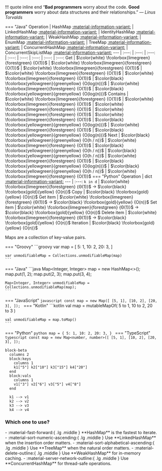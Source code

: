 !!! quote inline end
    &ldquo;**Bad programmers** worry about the code. **Good programmers** worry
    about data structures and their relationships.&rdquo;
    &mdash; *Linus Torvalds*

=== "Java"
    Operation | HashMap [:material-information-variant:][hash-table] | LinkedHashMap [:material-information-variant:][hash-table] | IdentityHashMap [:material-information-variant:][array] | WeakHashMap [:material-information-variant:][hash-table] | EnumMap [:material-information-variant:][array] | TreeMap [:material-information-variant:][red-black-tree] | ConcurrentHashMap [:material-information-variant:][hash-table] | ConcurrentSkipListMap [:material-information-variant:][skip-list]
    --- | :---: | :---: | :---: | :---: | :---: | :---: | :---: | :---:
    Get | $\color{white} \fcolorbox{limegreen}{forestgreen} {O(1)}$ | $\color{white} \fcolorbox{limegreen}{forestgreen} {O(1)}$ | $\color{white} \fcolorbox{limegreen}{forestgreen} {O(1)}$ | $\color{white} \fcolorbox{limegreen}{forestgreen} {O(1)}$ | $\color{white} \fcolorbox{limegreen}{forestgreen} {O(1)}$ | $\color{black} \fcolorbox{yellowgreen}{greenyellow} {O(log(n))}$ | $\color{white} \fcolorbox{limegreen}{forestgreen} {O(1)}$ | $\color{black} \fcolorbox{yellowgreen}{greenyellow} {O(log(n))}$
    Contains | $\color{white} \fcolorbox{limegreen}{forestgreen} {O(1)}$ | $\color{white} \fcolorbox{limegreen}{forestgreen} {O(1)}$ | $\color{white} \fcolorbox{limegreen}{forestgreen} {O(1)}$ | $\color{white} \fcolorbox{limegreen}{forestgreen} {O(1)}$ | $\color{white} \fcolorbox{limegreen}{forestgreen} {O(1)}$ | $\color{black} \fcolorbox{yellowgreen}{greenyellow} {O(log(n))}$ | $\color{white} \fcolorbox{limegreen}{forestgreen} {O(1)}$ | $\color{black} \fcolorbox{yellowgreen}{greenyellow} {O(log(n))}$
    Next | $\color{black} \fcolorbox{yellowgreen}{greenyellow} {O(h / n)}$ | $\color{white} \fcolorbox{limegreen}{forestgreen} {O(1)}$ | $\color{black} \fcolorbox{yellowgreen}{greenyellow} {O(h / n)}$ | $\color{black} \fcolorbox{yellowgreen}{greenyellow} {O(h / n)}$ | $\color{white} \fcolorbox{limegreen}{forestgreen} {O(1)}$ | $\color{black} \fcolorbox{yellowgreen}{greenyellow} {O(log(n))}$ | $\color{black} \fcolorbox{yellowgreen}{greenyellow} {O(h / n)}$ | $\color{white} \fcolorbox{limegreen}{forestgreen} {O(1)}$
=== "Python"
    Operation | dict [:material-information-variant:][hash-table]
    --- | :---:
    `k in d` | $\color{white} \fcolorbox{limegreen}{forestgreen} {Θ(1)}$ &rarr; $\color{black} \fcolorbox{gold}{yellow} {O(n)}$
    Copy | $\color{black} \fcolorbox{gold}{yellow} {O(n)}$
    Get item | $\color{white} \fcolorbox{limegreen}{forestgreen} {Θ(1)}$ &rarr; $\color{black} \fcolorbox{gold}{yellow} {O(n)}$
    Set item | $\color{white} \fcolorbox{limegreen}{forestgreen} {Θ(1)}$ &rarr; $\color{black} \fcolorbox{gold}{yellow} {O(n)}$
    Delete item | $\color{white} \fcolorbox{limegreen}{forestgreen} {Θ(1)}$ &rarr; $\color{black} \fcolorbox{gold}{yellow} {O(n)}$
    Iteration | $\color{black} \fcolorbox{gold}{yellow} {O(n)}$

Maps are a collection of key-value pairs.

<div class="grid" markdown>
=== "Groovy"
    ```groovy
    var map = [
        5: 1,
        10: 2,
        20: 3,
    ]

    var unmodifiableMap = Collections.unmodifiableMap(map)
    ```
=== "Java"
    ```java
    Map<Integer, Integer> map = new HashMap<>();
    map.put(1, 2);
    map.put(2, 3);
    map.put(3, 4);

    Map<Integer, Integer> unmodifiableMap = Collections.unmodifiableMap(map);
    ```
=== "JavaScript"
    ```javascript
    const map =
        new Map([
            [5, 1],
            [10, 2],
            [20, 3],
        ]);
    ```
=== "Kotlin"
    ```kotlin
    val map =
        mutableMapOf(
            5 to 1,
            10 to 2,
            20 to 3
        )

    val unmodifiableMap = map.toMap()
    ```
=== "Python"
    ```python
    map = {
        5: 1,
        10: 2,
        20: 3,
    }
    ```
=== "TypeScript"
    ```typescript
    const map =
        new Map<number, number>([
            [5, 1],
            [10, 2],
            [20, 3],
        ]);
    ```

```mermaid
block-beta
  columns 2
  block:keys
    columns 1
    k1["5"] k2["10"] k3["15"] k4["20"]
  end
  block:vals
    columns 1
    v1["3"] v2["6"] v3["5"] v4["8"]
  end

  k1 --> v1
  k2 --> v2
  k3 --> v3
  k4 --> v4
```
</div>

### Which one to use?

<div class="grid cards" markdown>
- :material-fast-forward:{ .lg .middle } **HashMap** is the fastest to iterate.
- :material-sort-numeric-ascending:{ .lg .middle } Use **LinkedHashMap** when the insertion order matters.
- :material-sort-alphabetical-ascending:{ .lg .middle } Use **TreeMap** when the natural order matters.
- :material-delete-outline:{ .lg .middle } Use **WeakHashMap** for in-memory caching.
- :material-server-network-outline:{ .lg .middle } Use **ConcurrentHashMap** for thread-safe operations.
</div>

[array]: https://en.wikipedia.org/wiki/Array_(data_structure) "Wikipedia: Array (data structure)"
[hash-table]: https://en.wikipedia.org/wiki/hash-table "Wikipedia: Hash table"
[red-black-tree]: https://en.wikipedia.org/wiki/Red-black_tree "Wikipedia: Red-black tree"
[skip-list]: https://en.wikipedia.org/wiki/skip-list "Wikipedia: Skip list"
